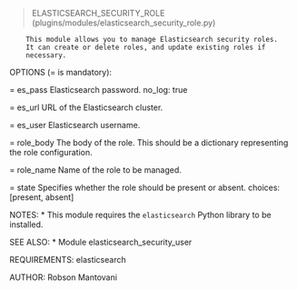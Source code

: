> ELASTICSEARCH_SECURITY_ROLE    (plugins/modules/elasticsearch_security_role.py)

        This module allows you to manage Elasticsearch security roles.
        It can create or delete roles, and update existing roles if
        necessary.

OPTIONS (= is mandatory):

= es_pass
        Elasticsearch password.
        no_log: true

= es_url
        URL of the Elasticsearch cluster.

= es_user
        Elasticsearch username.

= role_body
        The body of the role. This should be a dictionary representing
        the role configuration.

= role_name
        Name of the role to be managed.

= state
        Specifies whether the role should be present or absent.
        choices: [present, absent]


NOTES:
      * This module requires the `elasticsearch` Python library
        to be installed.


SEE ALSO:
      * Module elasticsearch_security_user


REQUIREMENTS:  elasticsearch

AUTHOR: Robson Mantovani
